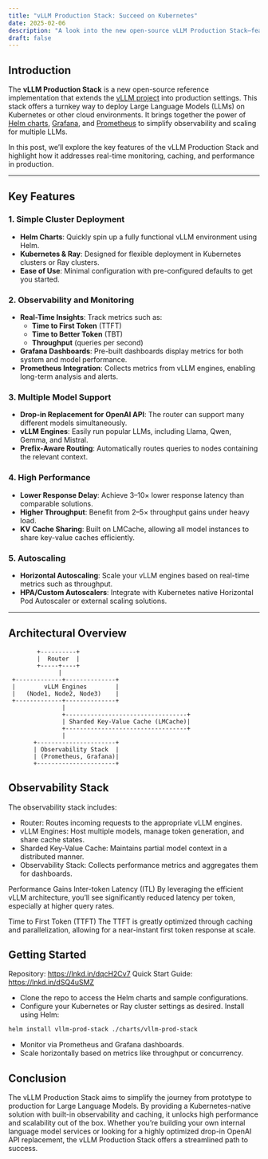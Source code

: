 ```yaml
---
title: "vLLM Production Stack: Succeed on Kubernetes"
date: 2025-02-06
description: "A look into the new open-source vLLM Production Stack—featuring Helm charts, Grafana, Prometheus, and high-performance LLM serving"
draft: false
---
```


## Introduction

The **vLLM Production Stack** is a new open-source reference implementation that extends the [vLLM project](https://github.com/vllm-project) into production settings. This stack offers a turnkey way to deploy Large Language Models (LLMs) on Kubernetes or other cloud environments. It brings together the power of [Helm charts](https://helm.sh/), [Grafana](https://grafana.com/), and [Prometheus](https://prometheus.io/) to simplify observability and scaling for multiple LLMs.

In this post, we’ll explore the key features of the vLLM Production Stack and highlight how it addresses real-time monitoring, caching, and performance in production.

---

## Key Features

### 1. Simple Cluster Deployment

- **Helm Charts**: Quickly spin up a fully functional vLLM environment using Helm.
- **Kubernetes & Ray**: Designed for flexible deployment in Kubernetes clusters or Ray clusters.
- **Ease of Use**: Minimal configuration with pre-configured defaults to get you started.

### 2. Observability and Monitoring

- **Real-Time Insights**: Track metrics such as:
  - **Time to First Token** (TTFT)
  - **Time to Better Token** (TBT)
  - **Throughput** (queries per second)
- **Grafana Dashboards**: Pre-built dashboards display metrics for both system and model performance.
- **Prometheus Integration**: Collects metrics from vLLM engines, enabling long-term analysis and alerts.

### 3. Multiple Model Support

- **Drop-in Replacement for OpenAI API**: The router can support many different models simultaneously.
- **vLLM Engines**: Easily run popular LLMs, including Llama, Qwen, Gemma, and Mistral.
- **Prefix-Aware Routing**: Automatically routes queries to nodes containing the relevant context.

### 4. High Performance

- **Lower Response Delay**: Achieve 3–10× lower response latency than comparable solutions.
- **Higher Throughput**: Benefit from 2–5× throughput gains under heavy load.
- **KV Cache Sharing**: Built on LMCache, allowing all model instances to share key-value caches efficiently.

### 5. Autoscaling

- **Horizontal Autoscaling**: Scale your vLLM engines based on real-time metrics such as throughput.
- **HPA/Custom Autoscalers**: Integrate with Kubernetes native Horizontal Pod Autoscaler or external scaling solutions.

---

## Architectural Overview

```text
        +----------+
        |  Router  |
        +-----+----+
              |
 +-------------+--------------+
 |        vLLM Engines        |
 |   (Node1, Node2, Node3)    |
 +-------------+--------------+
               |
               +----------------------------------+
               | Sharded Key-Value Cache (LMCache)|
               +----------------------------------+
               |
       +----------------------+
       | Observability Stack  |
       | (Prometheus, Grafana)|
       +----------------------+
```

## Observability Stack

The observability stack includes:

- Router: Routes incoming requests to the appropriate vLLM engines.
- vLLM Engines: Host multiple models, manage token generation, and share cache states.
- Sharded Key-Value Cache: Maintains partial model context in a distributed manner.
- Observability Stack: Collects performance metrics and aggregates them for dashboards.



Performance Gains
Inter-token Latency (ITL)
By leveraging the efficient vLLM architecture, you’ll see significantly reduced latency per token, especially at higher query rates.

Time to First Token (TTFT)
The TTFT is greatly optimized through caching and parallelization, allowing for a near-instant first token response at scale.

## Getting Started
Repository: https://lnkd.in/dqcH2Cv7
Quick Start Guide: https://lnkd.in/dSQ4uSMZ

- Clone the repo to access the Helm charts and sample configurations.
- Configure your Kubernetes or Ray cluster settings as desired.
Install using Helm:
```bash
helm install vllm-prod-stack ./charts/vllm-prod-stack
```
- Monitor via Prometheus and Grafana dashboards.
- Scale horizontally based on metrics like throughput or concurrency.

## Conclusion

The vLLM Production Stack aims to simplify the journey from prototype to production for Large Language Models. By providing a Kubernetes-native solution with built-in observability and caching, it unlocks high performance and scalability out of the box. Whether you’re building your own internal language model services or looking for a highly optimized drop-in OpenAI API replacement, the vLLM Production Stack offers a streamlined path to success.
